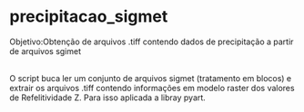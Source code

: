 # precipitacao_sigmet
Objetivo:Obtenção de arquivos .tiff contendo dados de precipitação a partir de arquivos sgimet

<br> O script buca ler um conjunto de arquivos sigmet (tratamento em blocos) e extrair os arquivos .tiff contendo informações em modelo raster dos valores de Refelitividade Z. Para isso  aplicada a libray pyart.
